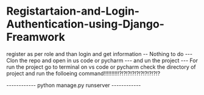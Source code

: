 # Registartaion-and-Login-Authentication-using-Django-Freamwork
register as per role and than login and get information
-- Nothing to do 
--- Clon the repo and open in us code or pycharm
--- and un the project
--- For run the project go to terminal on vs code or pycharm check the directory of project and run the folloeing command!!!!!!!!!⁉⁉⁉⁉⁉⁉⁉⁉⁉⁉

------------ python manage.py runserver ------------
